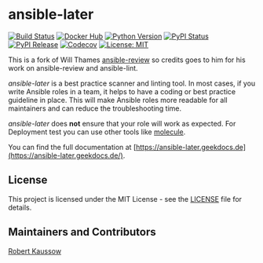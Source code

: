# ansible-later

[![Build Status](https://img.shields.io/drone/build/xoxys/ansible-later?logo=drone)](https://cloud.drone.io/xoxys/ansible-later)
[![Docker Hub](https://img.shields.io/badge/docker-latest-blue.svg?logo=docker&logoColor=white)](https://hub.docker.com/r/xoxys/ansible-later)
[![Python Version](https://img.shields.io/pypi/pyversions/ansible-later.svg)](https://pypi.org/project/ansible-later/)
[![PyPI Status](https://img.shields.io/pypi/status/ansible-later.svg)](https://pypi.org/project/ansible-later/)
[![PyPI Release](https://img.shields.io/pypi/v/ansible-later.svg)](https://pypi.org/project/ansible-later/)
[![Codecov](https://img.shields.io/codecov/c/github/xoxys/ansible-later)](https://codecov.io/gh/xoxys/ansible-later)
[![License: MIT](https://img.shields.io/github/license/xoxys/ansible-later)](LICENSE)

This is a fork of Will Thames [ansible-review](https://github.com/willthames/ansible-review) so credits goes to him for his work on ansible-review and ansible-lint.

_ansible-later_ is a best practice scanner and linting tool. In most cases, if you write Ansible roles in a team, it helps to have a coding or best practice guideline in place. This will make Ansible roles more readable for all maintainers and can reduce the troubleshooting time.

_ansible-later_ does __not__ ensure that your role will work as expected. For Deployment test you can use other tools like [molecule](https://github.com/ansible/molecule).

You can find the full documentation at [https://ansible-later.geekdocs.de](https://ansible-later.geekdocs.de/).

## License

This project is licensed under the MIT License - see the [LICENSE](LICENSE) file for details.

## Maintainers and Contributors

[Robert Kaussow](https://github.com/xoxys)
